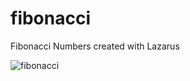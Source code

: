 # fibonacci
Fibonacci Numbers created with Lazarus


![fibonacci](https://github.com/PinkPantherRules/fibonacci/assets/145010256/623ac453-9dd2-475d-a9c6-9673e7342c25)
